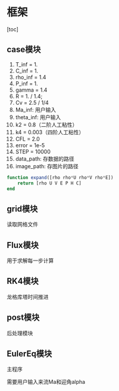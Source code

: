 # 框架

[toc]

## case模块

1. T_inf = 1.
2. C_inf = 1.
3. rho_inf = 1.4
4. P_inf = 1.
5. gamma = 1.4
6. R = 1. / 1.4;
7. Cv = 2.5 / 1/4
8. Ma_inf: 用户输入
9. theta_inf: 用户输入
10. k2 = 0.8（二阶人工粘性）
11. k4 = 0.003（四阶人工粘性）
12. CFL = 2.0
13. error = 1e-5
14. STEP = 10000
15. data_path: 存数据的路径
16. image_path: 存图片的路径

```julia
function expand([rho rho*U rho*V rho*E])
    return [rho U V E P H C]
end
```

## grid模块

读取网格文件

## Flux模块

用于求解每一步计算

## RK4模块

龙格库塔时间推进

## post模块

后处理模块

## EulerEq模块

主程序

需要用户输入来流Ma和迎角alpha
